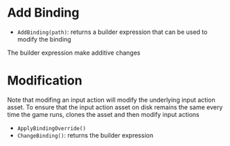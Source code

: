 # Add Binding

- `AddBinding(path)`: returns a builder expression that can be used to modify
  the binding

The builder expression make additive changes

# Modification

Note that modifing an input action will modify the underlying input action
asset. To ensure that the input action asset on disk remains the same every time
the game runs, clones the asset and then modify input actions

- `ApplyBindingOverride()`
- `ChangeBinding()`: returns the builder expression
